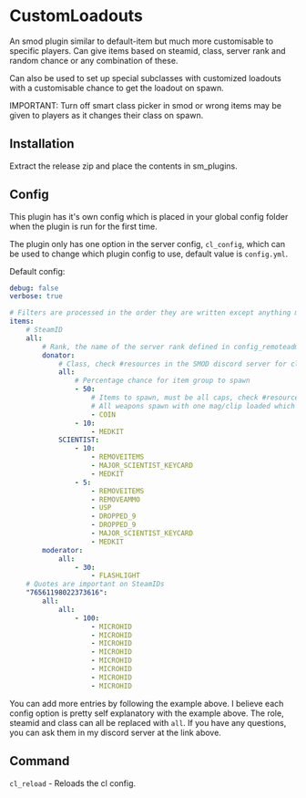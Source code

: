 # CustomLoadouts
An smod plugin similar to default-item but much more customisable to specific players. Can give items based on steamid, class, server rank and random chance or any combination of these.

Can also be used to set up special subclasses with customized loadouts with a customisable chance to get the loadout on spawn.

IMPORTANT: Turn off smart class picker in smod or wrong items may be given to players as it changes their class on spawn.

## Installation

Extract the release zip and place the contents in sm_plugins.

## Config

This plugin has it's own config which is placed in your global config folder when the plugin is run for the first time.

The plugin only has one option in the server config, `cl_config`, which can be used to change which plugin config to use, default value is `config.yml`.

Default config:
```yaml
debug: false
verbose: true

# Filters are processed in the order they are written except anything marked as "all" is always processed before all other entries
items:
    # SteamID
    all:
        # Rank, the name of the server rank defined in config_remoteadmin.txt. NOT THE BADGE, THE VARIABLE NAME
        donator:
            # Class, check #resources in the SMOD discord server for class names
            all:
                # Percentage chance for item group to spawn
                - 50:
                    # Items to spawn, must be all caps, check #resources in the SMOD discord server for item names. You can start with REMOVEITEMS and REMOVEAMMO to delete the existing items/ammo.
                    # All weapons spawn with one mag/clip loaded which cannot be removed, giving ammo adds the ammo directly to the player instead of spawning it as an item in their inventory.
                    - COIN
                - 10:
                    - MEDKIT
            SCIENTIST:
                - 10:
                    - REMOVEITEMS
                    - MAJOR_SCIENTIST_KEYCARD
                    - MEDKIT
                - 5:
                    - REMOVEITEMS
                    - REMOVEAMMO
                    - USP
                    - DROPPED_9
                    - DROPPED_9
                    - MAJOR_SCIENTIST_KEYCARD
                    - MEDKIT
        moderator:
            all:
                - 30:
                    - FLASHLIGHT
    # Quotes are important on SteamIDs
    "76561198022373616":
        all:
            all:
                - 100:
                    - MICROHID
                    - MICROHID
                    - MICROHID
                    - MICROHID
                    - MICROHID
                    - MICROHID
                    - MICROHID
                    - MICROHID
```

You can add more entries by following the example above. I believe each config option is pretty self explanatory with the example above. The role, steamid and class can all be replaced with `all`. If you have any questions, you can ask them in my discord server at the link above.

## Command

`cl_reload` - Reloads the cl config.
